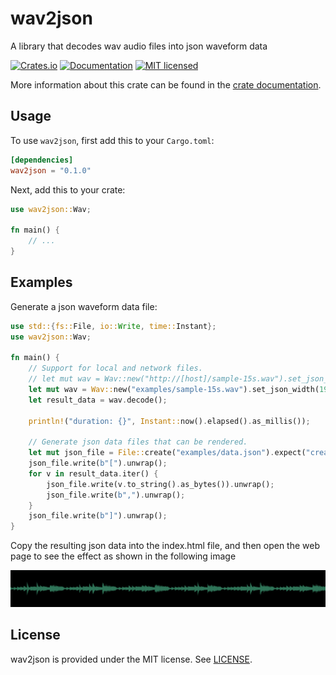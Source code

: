 # wav2json

A library that decodes wav audio files into json waveform data

[![Crates.io](https://img.shields.io/crates/v/wav2json.svg)](https://crates.io/crates/wav2json)
[![Documentation](https://docs.rs/wav2json/badge.svg)][dox]
[![MIT licensed](https://img.shields.io/badge/license-MIT-blue.svg)](LICENSE)

More information about this crate can be found in the [crate documentation][dox].

[dox]: https://docs.rs/wav2json

## Usage

To use `wav2json`, first add this to your `Cargo.toml`:

```toml
[dependencies]
wav2json = "0.1.0"
```

Next, add this to your crate:

```rust
use wav2json::Wav;

fn main() {
    // ...
}
```

## Examples

Generate a json waveform data file:

```rust
use std::{fs::File, io::Write, time::Instant};
use wav2json::Wav;

fn main() {
    // Support for local and network files.
    // let mut wav = Wav::new("http://[host]/sample-15s.wav").set_json_width(1920);
    let mut wav = Wav::new("examples/sample-15s.wav").set_json_width(1920);
    let result_data = wav.decode();

    println!("duration: {}", Instant::now().elapsed().as_millis());

    // Generate json data files that can be rendered.
    let mut json_file = File::create("examples/data.json").expect("create failed");
    json_file.write(b"[").unwrap();
    for v in result_data.iter() {
        json_file.write(v.to_string().as_bytes()).unwrap();
        json_file.write(b",").unwrap();
    }
    json_file.write(b"]").unwrap();
}
```

Copy the resulting json data into the index.html file, and then open the web page to see the effect as shown in the following image

![Picture](/examples/example.png)

## License

wav2json is provided under the MIT license. See [LICENSE](LICENSE).
